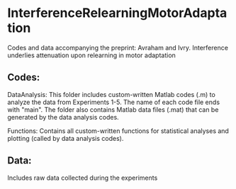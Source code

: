# InterferenceRelearningMotorAdaptation
Codes and data accompanying the preprint: Avraham and Ivry. Interference underlies attenuation upon relearning in motor adaptation

## Codes:
DataAnalysis: This folder includes custom-written Matlab codes (.m) to analyze the data from Experiments 1-5. The name of each code file ends with "main". The folder also contains Matlab data files (.mat) that can be generated by the data analysis codes.

Functions: Contains all custom-written functions for statistical analyses and plotting (called by data analysis codes).

## Data:
Includes raw data collected during the experiments
